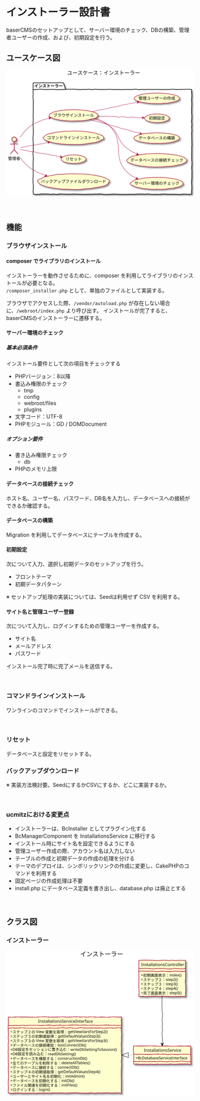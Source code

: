 # インストーラー設計書

baserCMSのセットアップとして、サーバー環境のチェック、DBの構築、管理者ユーザーの作成、および、初期設定を行う。

## ユースケース図

![ユースケース図：固定ページ管理](../../../svg/use_case/baser-core/installer.svg)

　
## 機能
### ブラウザインストール
#### composer でライブラリのインストール
インストーラーを動作させるために、composer を利用してライブラリのインストールが必要となる。  
`/composer_installer.php` として、単独のファイルとして実装する。

ブラウザでアクセスした際、`/vendor/autoload.php` が存在しない場合に、`/webroot/index.php` より呼び出す。 インストールが完了すると、baserCMSのインストーラーに遷移する。


#### サーバー環境のチェック
##### 基本必須条件
インストール要件として次の項目をチェックする
- PHPバージョン：8以降
- 書込み権限のチェック
  - tmp
  - config
  - webroot/files
  - plugins
- 文字コード：UTF-8
- PHPモジュール：GD / DOMDocument

##### オプション要件
- 書き込み権限チェック
  - db
- PHPのメモリ上限

#### データベースの接続チェック
ホスト名、ユーザー名、パスワード、DB名を入力し、データベースへの接続ができるか確認する。

#### データベースの構築
Migration を利用してデータベースにテーブルを作成する。

#### 初期設定
次について入力、選択し初期データのセットアップを行う。

- フロントテーマ
- 初期データパターン

※ セットアップ処理の実装については、Seedは利用せず CSV を利用する。

#### サイト名と管理ユーザー登録
次について入力し、ログインするための管理ユーザーを作成する。
- サイト名
- メールアドレス
- パスワード

インストール完了時に完了メールを送信する。

　
### コマンドラインインストール
ワンラインのコマンドでインストールができる。

　
### リセット
データベースと設定をリセットする。

### バックアップダウンロード
※ 実装方法検討要。SeedにするかCSVにするか、どこに実装するか。

　
### ucmitzにおける変更点
- インストーラーは、BcInstaller としてプラグイン化する
- BcManagerComponent を InstallationsService に移行する
- インストール時にサイト名を設定できるようにする
- 管理ユーザー作成の際、アカウント名は入力しない
- テーブルの作成と初期データの作成の処理を分ける
- テーマのデプロイは、シンボリックリンクの作成に変更し、CakePHPのコマンドを利用する
- 固定ページの作成処理は不要
- install.php にデータベース定義を書き出し、database.php は廃止とする

　
## クラス図
### インストーラー
![クラス図：インストーラー](../../../svg/class/bc-installer/installer.svg)
　
